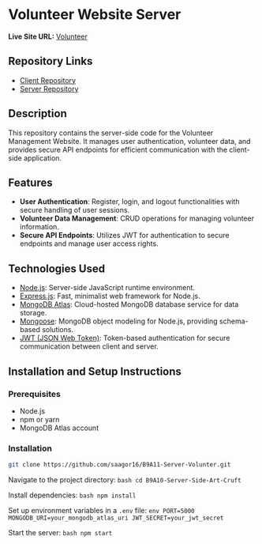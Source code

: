 # Volunteer Website Server

**Live Site URL:** [Volunteer](https://b9a11-volun.web.app)

## Repository Links

- [Client Repository](https://github.com/saagor16/B9A11-Cline-Volunter)
- [Server Repository](https://github.com/saagor16/B9A11-Server-Volunter)

## Description

This repository contains the server-side code for the Volunteer Management Website. It manages user authentication, volunteer data, and provides secure API endpoints for efficient communication with the client-side application.

## Features

- **User Authentication**: Register, login, and logout functionalities with secure handling of user sessions.
- **Volunteer Data Management**: CRUD operations for managing volunteer information.
- **Secure API Endpoints**: Utilizes JWT for authentication to secure endpoints and manage user access rights.

## Technologies Used

- [Node.js](https://nodejs.org/): Server-side JavaScript runtime environment.
- [Express.js](https://expressjs.com/): Fast, minimalist web framework for Node.js.
- [MongoDB Atlas](https://www.mongodb.com/cloud/atlas): Cloud-hosted MongoDB database service for data storage.
- [Mongoose](https://mongoosejs.com/): MongoDB object modeling for Node.js, providing schema-based solutions.
- [JWT (JSON Web Token)](https://jwt.io/): Token-based authentication for secure communication between client and server.

## Installation and Setup Instructions

### Prerequisites

- Node.js
- npm or yarn
- MongoDB Atlas account

### Installation


   ```bash
   git clone https://github.com/saagor16/B9A11-Server-Volunter.git
  ```
 Navigate to the project directory:
    ```bash
    cd B9A10-Server-Side-Art-Cruft
    ```

 Install dependencies:
    ```bash
    npm install
    ```

 Set up environment variables in a `.env` file:
    ```env
    PORT=5000
    MONGODB_URI=your_mongodb_atlas_uri
    JWT_SECRET=your_jwt_secret
    ```

 Start the server:
    ```bash
    npm start
    ```
